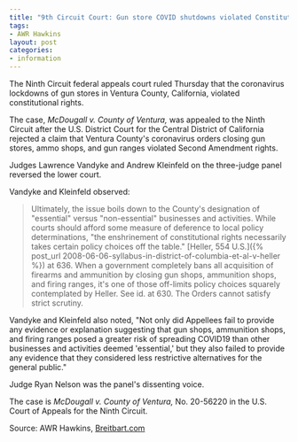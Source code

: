 ```yaml
---
title: "9th Circuit Court: Gun store COVID shutdowns violated Constitution"
tags:
- AWR Hawkins
layout: post
categories:
- information
---
```


The Ninth Circuit federal appeals court ruled Thursday that the coronavirus lockdowns of gun stores in Ventura County, California, violated constitutional rights.

The case, *McDougall v. County of Ventura,* was appealed to the Ninth Circuit after the U.S. District Court for the Central District of California rejected a claim that Ventura County's coronavirus orders closing gun stores, ammo shops, and gun ranges violated Second Amendment rights.

Judges Lawrence Vandyke and Andrew Kleinfeld on the three-judge panel reversed the lower court.

Vandyke and Kleinfeld observed:

> Ultimately, the issue boils down to the County's designation of "essential" versus "non-essential" businesses and activities. While courts should afford some measure of deference to local policy determinations, "the enshrinement of constitutional rights necessarily takes certain policy choices off the table." [Heller, 554 U.S.]({% post_url 2008-06-06-syllabus-in-district-of-columbia-et-al-v-heller %}) at 636. When a government completely bans all acquisition of firearms and ammunition by closing gun shops, ammunition shops, and firing ranges, it's one of those off-limits policy choices squarely contemplated by Heller. See id. at 630. The Orders cannot satisfy strict scrutiny.

Vandyke and Kleinfeld also noted, "Not only did Appellees fail to provide any evidence or explanation suggesting that gun shops, ammunition shops, and firing ranges posed a greater risk of spreading COVID19 than other businesses and activities deemed 'essential,' but they also failed to provide any evidence that they considered less restrictive alternatives for the general public."

Judge Ryan Nelson was the panel's dissenting voice.

The case is *McDougall v. County of Ventura,* No. 20-56220 in the U.S. Court of Appeals for the Ninth Circuit.

Source: AWR Hawkins, [Breitbart.com](https://www.breitbart.com/politics/2022/01/20/9th-circuit-court-gun-store-covid-shutdowns-violated-constitution/)
